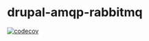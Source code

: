 # drupal-amqp-rabbitmq

[![codecov](https://codecov.io/gh/robiningelbrecht/drupal-amqp-rabbitmq/branch/master/graph/badge.svg?token=QUZxuZ49V4)](https://codecov.io/gh/robiningelbrecht/drupal-amqp-rabbitmq)
